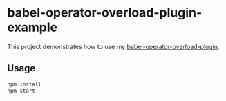 # babel-operator-overload-plugin-example

This project demonstrates how to use my [babel-operator-overload-plugin](https://github.com/rob-blackbourn/babel-operator-overload-plugin).

## Usage

```bash
npm install
npm start
```
